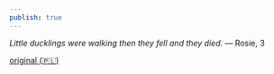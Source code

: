 ```yaml
---
publish: true
---
```


_Little ducklings were walking_
_then they fell_
_and they died._
— Rosie, 3

[original (🇵🇱)](<../Pierwsza Bajka Róży>)
